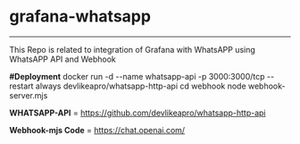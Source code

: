 # grafana-whatsapp
**************************
This Repo is related to integration of Grafana with WhatsAPP using WhatsAPP API and Webhook

**#Deployment**
docker run -d --name whatsapp-api -p 3000:3000/tcp --restart always devlikeapro/whatsapp-http-api
cd webhook
node webhook-server.mjs

**WHATSAPP-API** = https://github.com/devlikeapro/whatsapp-http-api

**Webhook-mjs Code** = https://chat.openai.com/
